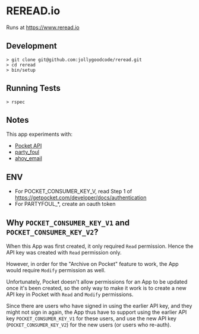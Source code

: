 # REREAD.io

Runs at https://www.reread.io

## Development

```
> git clone git@github.com:jollygoodcode/reread.git
> cd reread
> bin/setup
```

## Running Tests

```
> rspec
```

## Notes

This app experiments with:

- [Pocket API](https://getpocket.com/developer/)
- [party_foul](https://github.com/dockyard/party_foul)
- [ahoy_email](https://github.com/ankane/ahoy_email)

## ENV

- For POCKET_CONSUMER_KEY_V<number>, read Step 1 of https://getpocket.com/developer/docs/authentication
- For PARTYFOUL_*, create an oauth token

## Why `POCKET_CONSUMER_KEY_V1` and `POCKET_CONSUMER_KEY_V2`?

When this App was first created, it only required `Read` permission.
Hence the API key was created with `Read` permission only.

However, in order for the "Archive on Pocket" feature to work,
the App would require `Modify` permission as well.

Unfortunately, Pocket doesn't allow permissions for an App to be updated once it's been created,
so the only way to make it work is to create a new API key in Pocket with `Read` and `Modify` permissions.

Since there are users who have signed in using the earlier API key, and they might not sign in again,
the App thus have to support using the earlier API key `POCKET_CONSUMER_KEY_V1` for these users,
and use the new API key (`POCKET_CONSUMER_KEY_V2`) for the new users (or users who re-auth).
